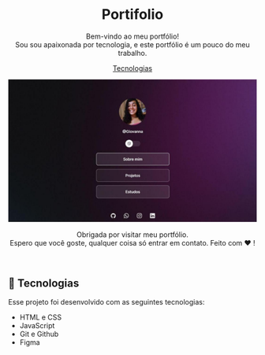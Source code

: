 <h1 align="center"> Portifolio </h1>

<p align="center">
Bem-vindo ao meu portfólio! <br> Sou sou apaixonada por tecnologia, e este portfólio é um pouco do meu trabalho.
</p>

<p align="center">
  <a href="#-tecnologias">Tecnologias</a>
</p>

<p align="center">
  <img alt="portfólio" src=".github/capa.JPG">
</p>

<p align="center">Obrigada por visitar meu portfólio. <br> Espero que você goste, qualquer coisa só entrar em contato. Feito com ♥ ! </p>
 <br>

## 🚀 Tecnologias


Esse projeto foi desenvolvido com as seguintes tecnologias:

- HTML e CSS
- JavaScript
- Git e Github
- Figma


